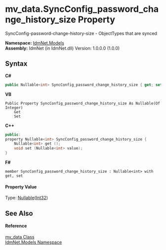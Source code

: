 # mv_data.SyncConfig_password_change_history_size Property 
 

SyncConfig-password-change-history-size - ObjectTypes that are synced

**Namespace:**&nbsp;<a href="N_IdmNet_Models">IdmNet.Models</a><br />**Assembly:**&nbsp;IdmNet (in IdmNet.dll) Version: 1.0.0.0 (1.0.0)

## Syntax

**C#**<br />
``` C#
public Nullable<int> SyncConfig_password_change_history_size { get; set; }
```

**VB**<br />
``` VB
Public Property SyncConfig_password_change_history_size As Nullable(Of Integer)
	Get
	Set
```

**C++**<br />
``` C++
public:
property Nullable<int> SyncConfig_password_change_history_size {
	Nullable<int> get ();
	void set (Nullable<int> value);
}
```

**F#**<br />
``` F#
member SyncConfig_password_change_history_size : Nullable<int> with get, set

```


#### Property Value
Type: <a href="http://msdn2.microsoft.com/en-us/library/b3h38hb0" target="_blank">Nullable</a>(<a href="http://msdn2.microsoft.com/en-us/library/td2s409d" target="_blank">Int32</a>)

## See Also


#### Reference
<a href="T_IdmNet_Models_mv_data">mv_data Class</a><br /><a href="N_IdmNet_Models">IdmNet.Models Namespace</a><br />